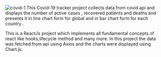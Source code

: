 ![covid-1](https://user-images.githubusercontent.com/48759906/146128506-a9bdd3de-695b-40ff-bb81-a143299059ad.PNG)
This Covid-19 tracker project collects data from covid api and displays the number of active cases , recovered patients and deaths and presents it in line chart form for global and in bar chart form for each country .

This is a ReactJs project which implements all fundamental concepts of react like hooks,lifecycle method and many more.
In this project the data was fetched from api using Axios and the charts were displayed using Chart.js.
